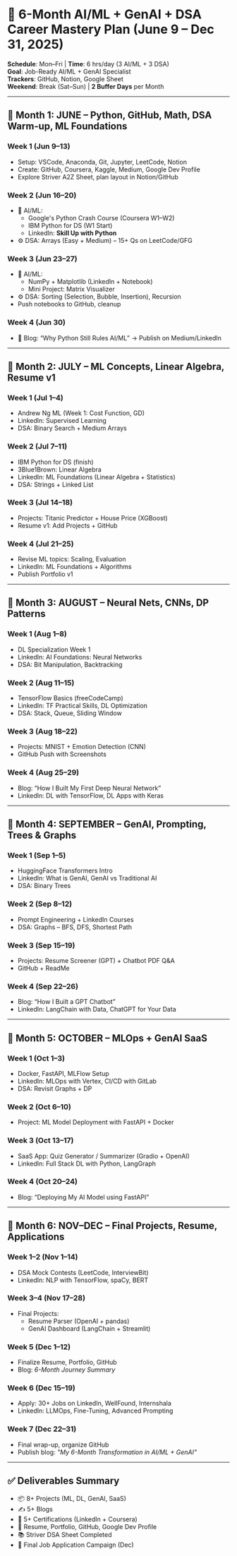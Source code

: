 # 🧠 6-Month AI/ML + GenAI + DSA Career Mastery Plan (June 9 – Dec 31, 2025)

**Schedule**: Mon–Fri | **Time**: 6 hrs/day (3 AI/ML + 3 DSA)  
**Goal**: Job-Ready AI/ML + GenAI Specialist  
**Trackers**: GitHub, Notion, Google Sheet  
**Weekend**: Break (Sat–Sun) | **2 Buffer Days** per Month

---

## 📅 Month 1: JUNE – Python, GitHub, Math, DSA Warm-up, ML Foundations

### Week 1 (Jun 9–13)
- Setup: VSCode, Anaconda, Git, Jupyter, LeetCode, Notion
- Create: GitHub, Coursera, Kaggle, Medium, Google Dev Profile
- Explore Striver A2Z Sheet, plan layout in Notion/GitHub

### Week 2 (Jun 16–20)
- 📘 AI/ML:
  - Google's Python Crash Course (Coursera W1–W2)
  - IBM Python for DS (W1 Start)
  - LinkedIn: **Skill Up with Python**
- ⚙️ DSA: Arrays (Easy + Medium) – 15+ Qs on LeetCode/GFG

### Week 3 (Jun 23–27)
- 📘 AI/ML:
  - NumPy + Matplotlib (LinkedIn + Notebook)
  - Mini Project: Matrix Visualizer
- ⚙️ DSA: Sorting (Selection, Bubble, Insertion), Recursion
- Push notebooks to GitHub, cleanup

### Week 4 (Jun 30)
- 📝 Blog: “Why Python Still Rules AI/ML” → Publish on Medium/LinkedIn

---

## 📅 Month 2: JULY – ML Concepts, Linear Algebra, Resume v1

### Week 1 (Jul 1–4)
- Andrew Ng ML (Week 1: Cost Function, GD)
- LinkedIn: Supervised Learning
- DSA: Binary Search + Medium Arrays

### Week 2 (Jul 7–11)
- IBM Python for DS (finish)
- 3Blue1Brown: Linear Algebra
- LinkedIn: ML Foundations (Linear Algebra + Statistics)
- DSA: Strings + Linked List

### Week 3 (Jul 14–18)
- Projects: Titanic Predictor + House Price (XGBoost)
- Resume v1: Add Projects + GitHub

### Week 4 (Jul 21–25)
- Revise ML topics: Scaling, Evaluation
- LinkedIn: ML Foundations + Algorithms
- Publish Portfolio v1

---

## 📅 Month 3: AUGUST – Neural Nets, CNNs, DP Patterns

### Week 1 (Aug 1–8)
- DL Specialization Week 1
- LinkedIn: AI Foundations: Neural Networks
- DSA: Bit Manipulation, Backtracking

### Week 2 (Aug 11–15)
- TensorFlow Basics (freeCodeCamp)
- LinkedIn: TF Practical Skills, DL Optimization
- DSA: Stack, Queue, Sliding Window

### Week 3 (Aug 18–22)
- Projects: MNIST + Emotion Detection (CNN)
- GitHub Push with Screenshots

### Week 4 (Aug 25–29)
- Blog: “How I Built My First Deep Neural Network”
- LinkedIn: DL with TensorFlow, DL Apps with Keras

---

## 📅 Month 4: SEPTEMBER – GenAI, Prompting, Trees & Graphs

### Week 1 (Sep 1–5)
- HuggingFace Transformers Intro
- LinkedIn: What is GenAI, GenAI vs Traditional AI
- DSA: Binary Trees

### Week 2 (Sep 8–12)
- Prompt Engineering + LinkedIn Courses
- DSA: Graphs – BFS, DFS, Shortest Path

### Week 3 (Sep 15–19)
- Projects: Resume Screener (GPT) + Chatbot PDF Q&A
- GitHub + ReadMe

### Week 4 (Sep 22–26)
- Blog: “How I Built a GPT Chatbot”
- LinkedIn: LangChain with Data, ChatGPT for Your Data

---

## 📅 Month 5: OCTOBER – MLOps + GenAI SaaS

### Week 1 (Oct 1–3)
- Docker, FastAPI, MLFlow Setup
- LinkedIn: MLOps with Vertex, CI/CD with GitLab
- DSA: Revisit Graphs + DP

### Week 2 (Oct 6–10)
- Project: ML Model Deployment with FastAPI + Docker

### Week 3 (Oct 13–17)
- SaaS App: Quiz Generator / Summarizer (Gradio + OpenAI)
- LinkedIn: Full Stack DL with Python, LangGraph

### Week 4 (Oct 20–24)
- Blog: “Deploying My AI Model using FastAPI”

---

## 📅 Month 6: NOV–DEC – Final Projects, Resume, Applications

### Week 1–2 (Nov 1–14)
- DSA Mock Contests (LeetCode, InterviewBit)
- LinkedIn: NLP with TensorFlow, spaCy, BERT

### Week 3–4 (Nov 17–28)
- Final Projects:
  - Resume Parser (OpenAI + pandas)
  - GenAI Dashboard (LangChain + Streamlit)

### Week 5 (Dec 1–12)
- Finalize Resume, Portfolio, GitHub
- Blog: *6-Month Journey Summary*

### Week 6 (Dec 15–19)
- Apply: 30+ Jobs on LinkedIn, WellFound, Internshala
- LinkedIn: LLMOps, Fine-Tuning, Advanced Prompting

### Week 7 (Dec 22–31)
- Final wrap-up, organize GitHub
- Publish blog: *"My 6-Month Transformation in AI/ML + GenAI"*

---

## ✅ Deliverables Summary

- 📦 8+ Projects (ML, DL, GenAI, SaaS)
- ✍️ 5+ Blogs
- 📜 5+ Certifications (LinkedIn + Coursera)
- 💼 Resume, Portfolio, GitHub, Google Dev Profile
- 📚 Striver DSA Sheet Completed
- 🚀 Final Job Application Campaign (Dec)

